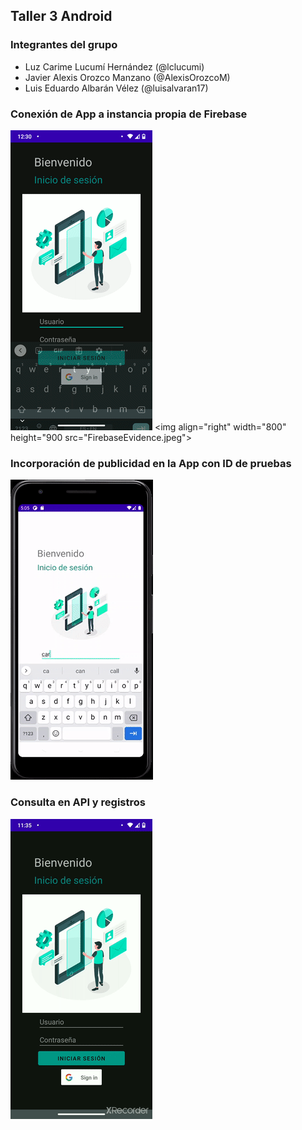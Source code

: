 ## Taller 3 Android

### Integrantes del grupo
- Luz Carime Lucumí Hernández (@lclucumi)
- Javier Alexis Orozco Manzano (@AlexisOrozcoM)
- Luis Eduardo Albarán Vélez (@luisalvaran17)

### Conexión de App a instancia propia de Firebase
![](GIFFireBase.gif)
<img align="right" width="800" height="900 src="FirebaseEvidence.jpeg">

### Incorporación de publicidad en la App con ID de pruebas
![](GIFPublicidad.gif)

### Consulta en API y registros
![](GIFAPI.gif)

